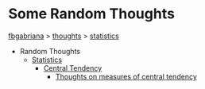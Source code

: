 # Some Random Thoughts

[fbgabriana](/) > [thoughts](/thoughts/) > [statistics](/thoughts/statistics/)

* Random Thoughts
	* [Statistics](statistics/)
		* [Central Tendency](central-tendency/)
			* [Thoughts on measures of central tendency](central-tendency.pdf)

